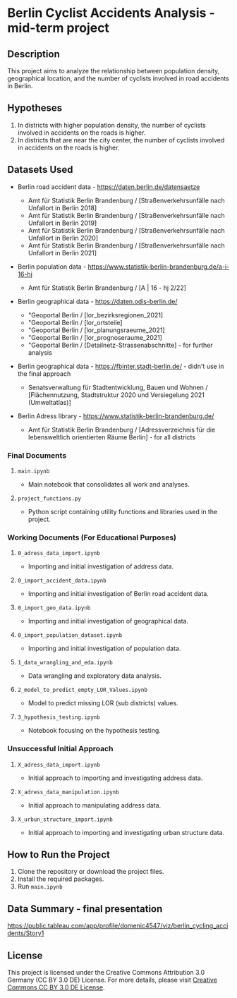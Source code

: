 # Berlin Cyclist Accidents Analysis - mid-term project

## Description

This project aims to analyze the relationship between population density, geographical location, and the number of cyclists involved in road accidents in Berlin.

## Hypotheses

1. In districts with higher population density, the number of cyclists involved in accidents on the roads is higher.
2. In districts that are near the city center, the number of cyclists involved in accidents on the roads is higher.

## Datasets Used

- Berlin road accident data - https://daten.berlin.de/datensaetze
    - Amt für Statistik Berlin Brandenburg / [Straßenverkehrsunfälle nach Unfallort in Berlin 2018]
    - Amt für Statistik Berlin Brandenburg / [Straßenverkehrsunfälle nach Unfallort in Berlin 2019]
    - Amt für Statistik Berlin Brandenburg / [Straßenverkehrsunfälle nach Unfallort in Berlin 2020]
    - Amt für Statistik Berlin Brandenburg / [Straßenverkehrsunfälle nach Unfallort in Berlin 2021]

- Berlin population data - https://www.statistik-berlin-brandenburg.de/a-i-16-hj
    - Amt für Statistik Berlin Brandenburg / [A | 16 - hj 2/22]

- Berlin geographical data - https://daten.odis-berlin.de/ 
    - "Geoportal Berlin / [lor_bezirksregionen_2021]
    - "Geoportal Berlin / [lor_ortsteile]
    - "Geoportal Berlin / [lor_planungsraeume_2021]
    - "Geoportal Berlin / [lor_prognoseraume_2021]
    - "Geoportal Berlin / [Detailnetz-Strassenabschnitte] - for further analysis

- Berlin geographical data - https://fbinter.stadt-berlin.de/ - didn't use in the final approach 
    - Senatsverwaltung für Stadtentwicklung, Bauen und Wohnen / [Flächennutzung, Stadtstruktur 2020 und Versiegelung 2021 (Umweltatlas)] 

- Berlin Adress library - https://www.statistik-berlin-brandenburg.de/
    - Amt für Statistik Berlin Brandenburg / [Adressverzeichnis für die lebensweltlich orientierten Räume Berlin] - for all districts

### Final Documents

1. `main.ipynb`  
    - Main notebook that consolidates all work and analyses.

2. `project_functions.py`  
    - Python script containing utility functions and libraries used in the project.

### Working Documents (For Educational Purposes)

1. `0_adress_data_import.ipynb`  
    - Importing and initial investigation of address data.

2. `0_import_accident_data.ipynb`  
    - Importing and initial investigation of Berlin road accident data.

3. `0_import_geo_data.ipynb`  
    - Importing and initial investigation of geographical data.

4. `0_import_population_dataset.ipynb`  
    - Importing and initial investigation of population data.

5. `1_data_wrangling_and_eda.ipynb`  
    - Data wrangling and exploratory data analysis.

6. `2_model_to_predict_empty_LOR_Values.ipynb`  
    - Model to predict missing LOR (sub districts) values.

7. `3_hypothesis_testing.ipynb`  
    - Notebook focusing on the hypothesis testing.

### Unsuccessful Initial Approach

1. `X_adress_data_import.ipynb`  
    - Initial approach to importing and investigating address data.

2. `X_adress_data_manipulation.ipynb`  
    - Initial approach to manipulating address data.

3. `X_urbun_structure_import.ipynb`  
    - Initial approach to importing and investigating urban structure data.


## How to Run the Project

1. Clone the repository or download the project files.
2. Install the required packages.
3. Run `main.ipynb`

## Data Summary - final presentation 

https://public.tableau.com/app/profile/domenic4547/viz/berlin_cycling_accidents/Story1

## License
This project is licensed under the Creative Commons Attribution 3.0 Germany (CC BY 3.0 DE) License. For more details, please visit [Creative Commons CC BY 3.0 DE License](https://creativecommons.org/licenses/by/3.0/de/).




